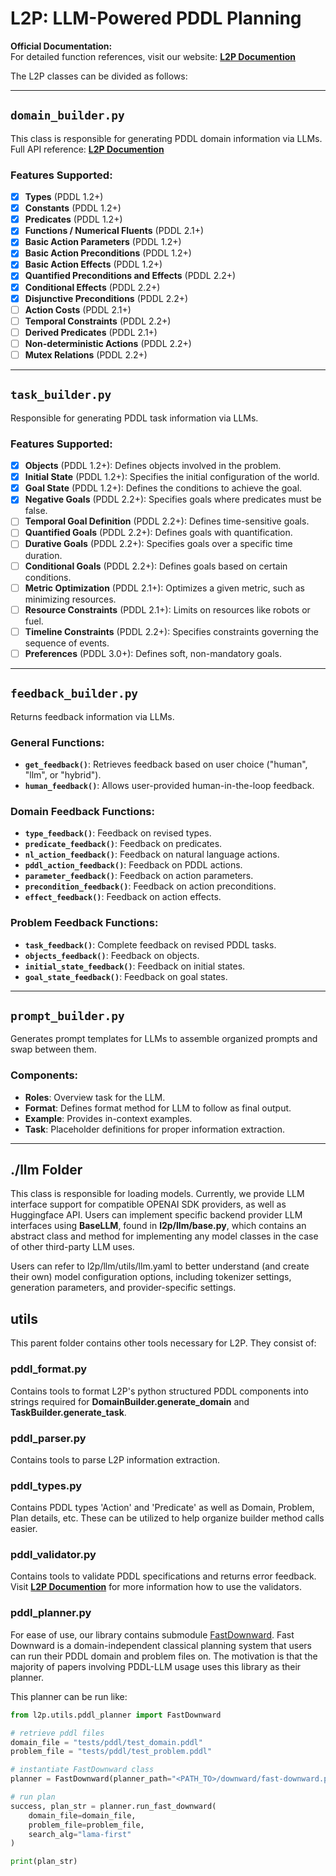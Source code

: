 # L2P: LLM-Powered PDDL Planning

**Official Documentation:**  
For detailed function references, visit our website: [**L2P Documention**](https://marcustantakoun.github.io/l2p.github.io/)

The L2P classes can be divided as follows:

---

## `domain_builder.py`
This class is responsible for generating PDDL domain information via LLMs.  
Full API reference: [**L2P Documention**](https://marcustantakoun.github.io/l2p.github.io/l2p.html)

### Features Supported:
- [x] **Types** (PDDL 1.2+)
- [x] **Constants** (PDDL 1.2+)
- [x] **Predicates** (PDDL 1.2+)
- [x] **Functions / Numerical Fluents** (PDDL 2.1+)
- [x] **Basic Action Parameters** (PDDL 1.2+)
- [x] **Basic Action Preconditions** (PDDL 1.2+)
- [x] **Basic Action Effects** (PDDL 1.2+)
- [x] **Quantified Preconditions and Effects** (PDDL 2.2+)
- [x] **Conditional Effects** (PDDL 2.2+)
- [x] **Disjunctive Preconditions** (PDDL 2.2+)
- [ ] **Action Costs** (PDDL 2.1+)
- [ ] **Temporal Constraints** (PDDL 2.2+)
- [ ] **Derived Predicates** (PDDL 2.1+)
- [ ] **Non-deterministic Actions** (PDDL 2.2+)
- [ ] **Mutex Relations** (PDDL 2.2+)

---

## `task_builder.py`
Responsible for generating PDDL task information via LLMs. 

### Features Supported:
- [x] **Objects** (PDDL 1.2+): Defines objects involved in the problem.
- [x] **Initial State** (PDDL 1.2+): Specifies the initial configuration of the world.
- [x] **Goal State** (PDDL 1.2+): Defines the conditions to achieve the goal.
- [x] **Negative Goals** (PDDL 2.2+): Specifies goals where predicates must be false.
- [ ] **Temporal Goal Definition** (PDDL 2.2+): Defines time-sensitive goals.
- [ ] **Quantified Goals** (PDDL 2.2+): Defines goals with quantification.
- [ ] **Durative Goals** (PDDL 2.2+): Specifies goals over a specific time duration.
- [ ] **Conditional Goals** (PDDL 2.2+): Defines goals based on certain conditions.
- [ ] **Metric Optimization** (PDDL 2.1+): Optimizes a given metric, such as minimizing resources.
- [ ] **Resource Constraints** (PDDL 2.1+): Limits on resources like robots or fuel.
- [ ] **Timeline Constraints** (PDDL 2.2+): Specifies constraints governing the sequence of events.
- [ ] **Preferences** (PDDL 3.0+): Defines soft, non-mandatory goals.

---

## `feedback_builder.py`
Returns feedback information via LLMs.

### General Functions:
- **`get_feedback()`**: Retrieves feedback based on user choice ("human", "llm", or "hybrid").
- **`human_feedback()`**: Allows user-provided human-in-the-loop feedback.

### Domain Feedback Functions:
- **`type_feedback()`**: Feedback on revised types.
- **`predicate_feedback()`**: Feedback on predicates.
- **`nl_action_feedback()`**: Feedback on natural language actions.
- **`pddl_action_feedback()`**: Feedback on PDDL actions.
- **`parameter_feedback()`**: Feedback on action parameters.
- **`precondition_feedback()`**: Feedback on action preconditions.
- **`effect_feedback()`**: Feedback on action effects.

### Problem Feedback Functions:
- **`task_feedback()`**: Complete feedback on revised PDDL tasks.
- **`objects_feedback()`**: Feedback on objects.
- **`initial_state_feedback()`**: Feedback on initial states.
- **`goal_state_feedback()`**: Feedback on goal states.

---

## `prompt_builder.py`
Generates prompt templates for LLMs to assemble organized prompts and swap between them.

### Components:
- **Roles**: Overview task for the LLM.
- **Format**: Defines format method for LLM to follow as final output.
- **Example**: Provides in-context examples.
- **Task**: Placeholder definitions for proper information extraction.

---

## ./llm Folder
This class is responsible for loading models. Currently, we provide LLM interface support for compatible OPENAI SDK providers, as well as Huggingface API. Users can implement specific backend provider LLM interfaces using **BaseLLM**, found in **l2p/llm/base.py**, which contains an abstract class and method for implementing any model classes in the case of other third-party LLM uses. 

Users can refer to l2p/llm/utils/llm.yaml to better understand (and create their own) model configuration options, including tokenizer settings, generation parameters, and provider-specific settings.

## utils
This parent folder contains other tools necessary for L2P. They consist of:

### pddl_format.py
Contains tools to format L2P's python structured PDDL components into strings required for **DomainBuilder.generate_domain** and **TaskBuilder.generate_task**.

### pddl_parser.py
Contains tools to parse L2P information extraction.

### pddl_types.py
Contains PDDL types 'Action' and 'Predicate' as well as Domain, Problem, Plan details, etc. These can be utilized to help organize builder method calls easier.

### pddl_validator.py
Contains tools to validate PDDL specifications and returns error feedback. Visit [**L2P Documention**](https://marcustantakoun.github.io/l2p.github.io/) for more information how to use the validators.

### pddl_planner.py
For ease of use, our library contains submodule [FastDownward](https://github.com/aibasel/downward/tree/308812cf7315fe896dbcd319493277d82aa36bd2). Fast Downward is a domain-independent classical planning system that users can run their PDDL domain and problem files on. The motivation is that the majority of papers involving PDDL-LLM usage uses this library as their planner.

This planner can be run like:
```python
from l2p.utils.pddl_planner import FastDownward

# retrieve pddl files
domain_file = "tests/pddl/test_domain.pddl"
problem_file = "tests/pddl/test_problem.pddl"

# instantiate FastDownward class
planner = FastDownward(planner_path="<PATH_TO>/downward/fast-downward.py")

# run plan
success, plan_str = planner.run_fast_downward(
    domain_file=domain_file,
    problem_file=problem_file,
    search_alg="lama-first"
)

print(plan_str)
```